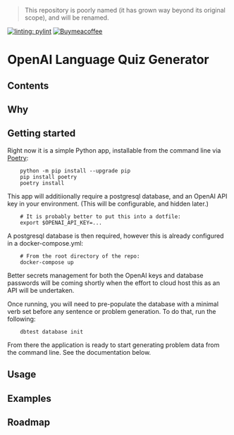 > This repository is poorly named (it has grown way beyond its original scope), and will be renamed.

[![linting: pylint](https://img.shields.io/badge/linting-pylint-yellowgreen)](https://github.com/pylint-dev/pylint) [![Buymeacoffee](https://badgen.net/badge/icon/buymeacoffee?icon=buymeacoffee&label)](https://www.buymeacoffee.com/mrbeverage)

# OpenAI Language Quiz Generator

## Contents

## Why

## Getting started

Right now it is a simple Python app, installable from the command line via [Poetry](https://python-poetry.org/):
```
    python -m pip install --upgrade pip
    pip install poetry
    poetry install
```
This app will additiionally require a postgresql database, and an OpenAI API key in your environment.  (This will be configurable, and hidden later.)
```
    # It is probably better to put this into a dotfile:
    export $OPENAI_API_KEY=...
```
A postgresql database is then required, however this is already configured in a docker-compose.yml:
```
    # From the root directory of the repo:
    docker-compose up
```
Better secrets management for both the OpenAI keys and database passwords will be coming shortly when the effort to cloud host this as an API will be undertaken.

Once running, you will need to pre-populate the database with a minimal verb set before any sentence or problem generation.  To do that, run the following:
```
    dbtest database init
```
From there the application is ready to start generating problem data from the command line.  See the documentation below.

## Usage

## Examples

## Roadmap
